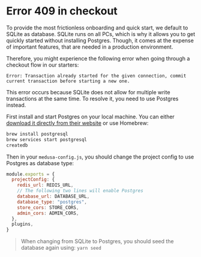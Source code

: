 # Error 409 in checkout

To provide the most frictionless onboarding and quick start, we default to SQLite as database. SQLite runs on all PCs, which is why it allows you to get quickly started without installing Postgres. Though, it comes at the expense of important features, that are needed in a production environment.

Therefore, you might experience the following error when going through a checkout flow in our starters:

```
Error: Transaction already started for the given connection, commit current transaction before starting a new one.
```

This error occurs because SQLite does not allow for multiple write transactions at the same time. To resolve it, you need to use Postgres instead.

First install and start Postgres on your local machine. You can either [download it directly from their website](https://www.postgresql.org/download/) or use Homebrew:

```bash
brew install postgresql
brew services start postgresql
createdb
```

Then in your `medusa-config.js`, you should change the project config to use Postgres as database type:

```jsx
module.exports = {
  projectConfig: {
    redis_url: REDIS_URL,
    // The following two lines will enable Postgres
    database_url: DATABASE_URL,
    database_type: "postgres",
    store_cors: STORE_CORS,
    admin_cors: ADMIN_CORS,
  },
  plugins,
}
```

> When changing from SQLite to Postgres, you should seed the database again using: `yarn seed`
